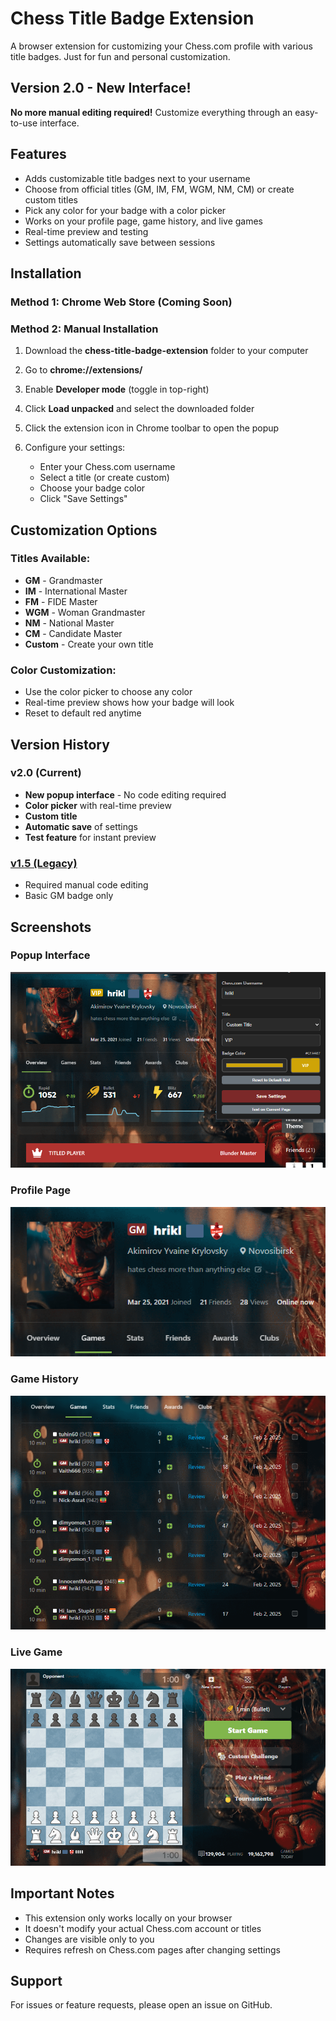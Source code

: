 # Chess Title Badge Extension

A browser extension for customizing your Chess.com profile with various title badges. Just for fun and personal customization.

## Version 2.0 - New Interface!
**No more manual editing required!** Customize everything through an easy-to-use interface.

## Features
- Adds customizable title badges next to your username
- Choose from official titles (GM, IM, FM, WGM, NM, CM) or create custom titles
- Pick any color for your badge with a color picker
- Works on your profile page, game history, and live games
- Real-time preview and testing
- Settings automatically save between sessions

## Installation

### Method 1: Chrome Web Store (Coming Soon)

### Method 2: Manual Installation
1. Download the **chess-title-badge-extension** folder to your computer

2. Go to **chrome://extensions/**

3. Enable **Developer mode** (toggle in top-right)

4. Click **Load unpacked** and select the downloaded folder

5. Click the extension icon in Chrome toolbar to open the popup

6. Configure your settings:
   - Enter your Chess.com username
   - Select a title (or create custom)
   - Choose your badge color
   - Click "Save Settings"

## Customization Options

### Titles Available:
- **GM** - Grandmaster
- **IM** - International Master  
- **FM** - FIDE Master
- **WGM** - Woman Grandmaster
- **NM** - National Master
- **CM** - Candidate Master
- **Custom** - Create your own title

### Color Customization:
- Use the color picker to choose any color
- Real-time preview shows how your badge will look
- Reset to default red anytime

## Version History

### v2.0 (Current)
- **New popup interface** - No code editing required
- **Color picker** with real-time preview
- **Custom title**
- **Automatic save** of settings
- **Test feature** for instant preview

### [v1.5 (Legacy)](https://github.com/hrikl/gm-badge/releases/tag/v1.0)
- Required manual code editing
- Basic GM badge only

## Screenshots

### Popup Interface
![Popup customization](screenshots/ui.png)

### Profile Page  
![Profile with custom badge](screenshots/profile.png)

### Game History
![Game history with badge](screenshots/game-history.png)

### Live Game
![Live game with badge](screenshots/live-game.png)

## Important Notes
- This extension only works locally on your browser
- It doesn't modify your actual Chess.com account or titles
- Changes are visible only to you
- Requires refresh on Chess.com pages after changing settings

## Support
For issues or feature requests, please open an issue on GitHub.
